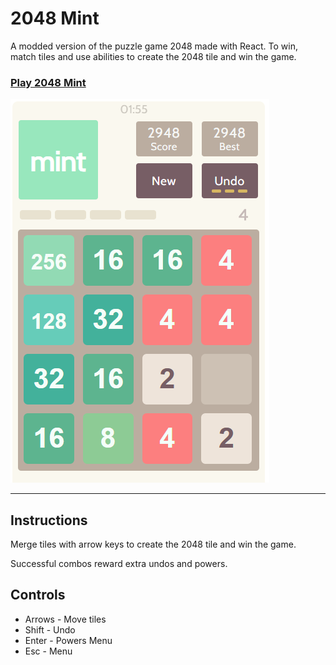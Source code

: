 # 2048 Mint

A modded version of the puzzle game 2048 made with React. To win, match tiles and use abilities to create the 2048 tile and win the game.

### [Play 2048 Mint](https://plus-7ed02.firebaseapp.com/)
 

![](pics/2048mint-sample2.PNG)

***
## Instructions

Merge tiles with arrow keys to create the 2048 tile and win the game. 

Successful combos reward extra undos and powers.

## Controls
- Arrows - Move tiles
- Shift - Undo
- Enter - Powers Menu
- Esc - Menu

